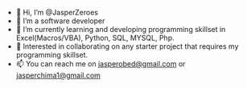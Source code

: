 - 👋 Hi, I’m @JasperZeroes 
- 👀 I’m a software developer 
- 🌱 I’m currently learning and developing programming skillset in Excel(Macros/VBA), Python, SQL, MYSQL, Php.
- 💞️ Interested in collaborating on any starter project that requires my programming skillset.
- 📫 You can reach me on jasperobed@gmail.com or jasperchima1@gmail.com

<!---
Jasperobed/Jasperobed is a ✨ special ✨ repository because its `README.md` (this file) appears on your GitHub profile.
You can click the Preview link to take a look at your changes.
--->
